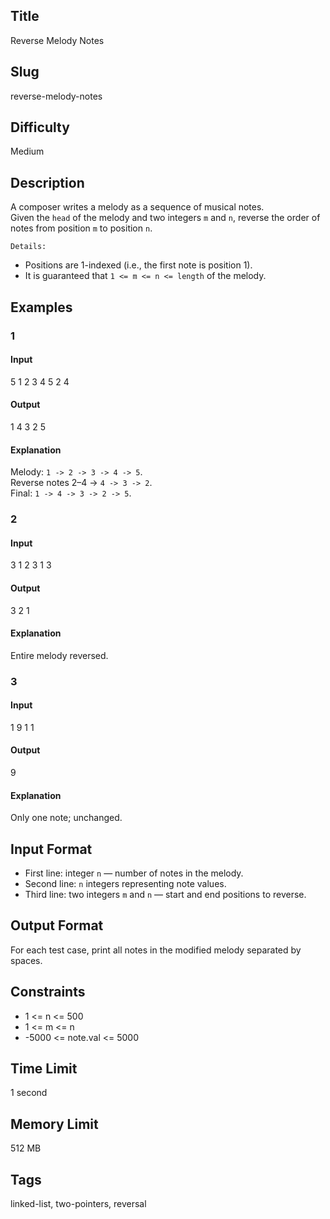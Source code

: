 ## Title
Reverse Melody Notes

## Slug
reverse-melody-notes

## Difficulty
Medium

## Description

A composer writes a melody as a sequence of musical notes.  
Given the `head` of the melody and two integers `m` and `n`, reverse the order of notes from position `m` to position `n`.

`Details:`
* Positions are 1-indexed (i.e., the first note is position 1).
* It is guaranteed that `1 <= m <= n <= length` of the melody.

## Examples

### 1

#### Input
5
1 2 3 4 5
2 4

#### Output
1 4 3 2 5

#### Explanation
Melody: `1 -> 2 -> 3 -> 4 -> 5`.  
Reverse notes 2–4 → `4 -> 3 -> 2`.  
Final: `1 -> 4 -> 3 -> 2 -> 5`.

### 2

#### Input
3
1 2 3
1 3

#### Output
3 2 1

#### Explanation
Entire melody reversed.

### 3

#### Input
1
9
1 1

#### Output
9

#### Explanation
Only one note; unchanged.

## Input Format
-   First line: integer `n` — number of notes in the melody.
-   Second line: `n` integers representing note values.
-   Third line: two integers `m` and `n` — start and end positions to reverse.

## Output Format
For each test case, print all notes in the modified melody separated by spaces.

## Constraints
- 1 <= n <= 500
- 1 <= m <= n
- -5000 <= note.val <= 5000

## Time Limit
1 second

## Memory Limit
512 MB

## Tags
linked-list, two-pointers, reversal
